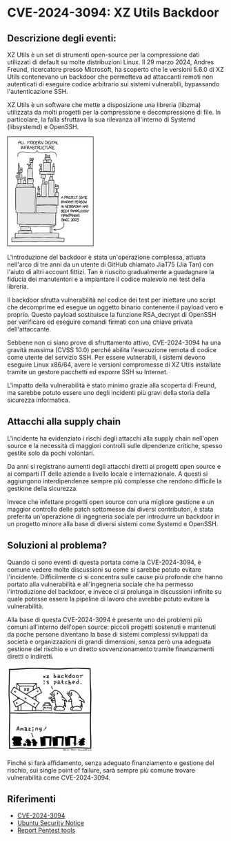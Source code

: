 # CVE-2024-3094: XZ Utils Backdoor

## Descrizione degli eventi:
XZ Utils è un set di strumenti open-source per la compressione dati utilizzati di default su molte distribuzioni Linux. Il 29 marzo 2024, Andres Freund, ricercatore presso Microsoft, ha scoperto che le versioni 5.6.0 di XZ Utils contenevano un backdoor che permetteva ad attaccanti remoti non autenticati di eseguire codice arbitrario sui sistemi vulnerabili, bypassando l'autenticazione SSH.

XZ Utils è un software che mette a disposizione una libreria (libzma) utilizzata da molti progetti per la compressione e decompressione di file. In particolare, la falla sfruttava la sua rilevanza all'interno di Systemd (libsystemd) e OpenSSH.

<img src="./img/2-Introduction/dependency_2x.png" alt="drawing" width="200"/>

L'introduzione del backdoor è stata un'operazione complessa, attuata nell'arco di tre anni da un utente di GitHub chiamato JiaT75 (Jia Tan) con l'aiuto di altri account fittizi. Tan è riuscito gradualmente a guadagnare la fiducia dei manutentori e a impiantare il codice malevolo nei test della libreria.

Il backdoor sfrutta vulnerabilità nel codice dei test per iniettare uno script che decomprime ed esegue un oggetto binario contenente il payload vero e proprio. Questo payload sostituisce la funzione RSA_decrypt di OpenSSH per verificare ed eseguire comandi firmati con una chiave privata dell'attaccante.

Sebbene non ci siano prove di sfruttamento attivo, CVE-2024-3094 ha una gravità massima (CVSS 10.0) perché abilita l'esecuzione remota di codice come utente del servizio SSH. Per essere vulnerabili, i sistemi devono eseguire Linux x86/64, avere le versioni compromesse di XZ Utils installate tramite un gestore pacchetti ed esporre SSH su Internet.

L'impatto della vulnerabilità è stato minimo grazie alla scoperta di Freund, ma sarebbe potuto essere uno degli incidenti più gravi della storia della sicurezza informatica.

## Attacchi alla supply chain
L'incidente ha evidenziato i rischi degli attacchi alla supply chain nell'open source e la necessità di maggiori controlli sulle dipendenze critiche, spesso gestite solo da pochi volontari.

Da anni si registrano aumenti degli attacchi diretti ai progetti open source e ai comparti IT delle aziende a livello locale e internazionale. A questi si aggiungono interdipendenze sempre più complesse che rendono difficile la gestione della sicurezza.

Invece che infettare progetti open source con una migliore gestione e un maggior controllo delle patch sottomesse dai diversi contributori, è stata preferita un'operazione di ingegneria sociale per introdurre un backdoor in un progetto minore alla base di diversi sistemi come Systemd e OpenSSH.

## Soluzioni al problema?

Quando ci sono eventi di questa portata come la CVE-2024-3094, è comune vedere molte discussioni su come si sarebbe potuto evitare l'incidente. Difficilmente ci si concentra sulle cause più profonde che hanno portato alla vulnerabilità e all'ingegneria sociale che ha permesso l'introduzione del backdoor, e invece ci si prolunga in discussioni infinite su quale potesse essere la pipeline di lavoro che avrebbe potuto evitare la vulnerabilità.

Alla base di questa CVE-2024-3094 è presente uno dei problemi più comuni all'interno dell'open source: piccoli progetti sostenuti e mantenuti da poche persone diventano la base di sistemi complessi sviluppati da società e organizzazioni di grandi dimensioni, senza però una adeguata gestione del rischio e un diretto sovvenzionamento tramite finanziamenti diretti o indiretti.

<img src="./img/2-Introduction/xz-backdoor-patched.jpeg" alt="drawing" width="200"/>

Finché si farà affidamento, senza adeguato finanziamento e gestione del rischio, sui single point of failure, sarà sempre più comune trovare vulnerabilità come CVE-2024-3094.

## Riferimenti

- [CVE-2024-3094](https://cve.mitre.org/cgi-bin/cvename.cgi?name=CVE-2024-3094)
- [Ubuntu Security Notice](https://ubuntu.com/security/CVE-2024-3094)
- [Report Pentest tools](https://pentest-tools.com/blog/xz-utils-backdoor-cve-2024-3094)